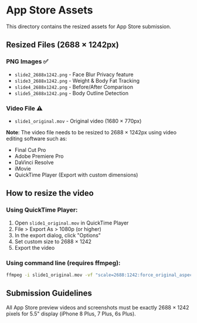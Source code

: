 # App Store Assets

This directory contains the resized assets for App Store submission.

## Resized Files (2688 × 1242px)

### PNG Images ✅
- `slide2_2688x1242.png` - Face Blur Privacy feature
- `slide3_2688x1242.png` - Weight & Body Fat Tracking
- `slide4_2688x1242.png` - Before/After Comparison
- `slide5_2688x1242.png` - Body Outline Detection

### Video File ⚠️
- `slide1_original.mov` - Original video (1680 × 770px)
  
**Note**: The video file needs to be resized to 2688 × 1242px using video editing software such as:
- Final Cut Pro
- Adobe Premiere Pro
- DaVinci Resolve
- iMovie
- QuickTime Player (Export with custom dimensions)

## How to resize the video

### Using QuickTime Player:
1. Open `slide1_original.mov` in QuickTime Player
2. File > Export As > 1080p (or higher)
3. In the export dialog, click "Options"
4. Set custom size to 2688 × 1242
5. Export the video

### Using command line (requires ffmpeg):
```bash
ffmpeg -i slide1_original.mov -vf "scale=2688:1242:force_original_aspect_ratio=decrease,pad=2688:1242:(ow-iw)/2:(oh-ih)/2" -c:v libx264 -crf 18 slide1_2688x1242.mov
```

## Submission Guidelines

All App Store preview videos and screenshots must be exactly 2688 × 1242 pixels for 5.5" display (iPhone 8 Plus, 7 Plus, 6s Plus).